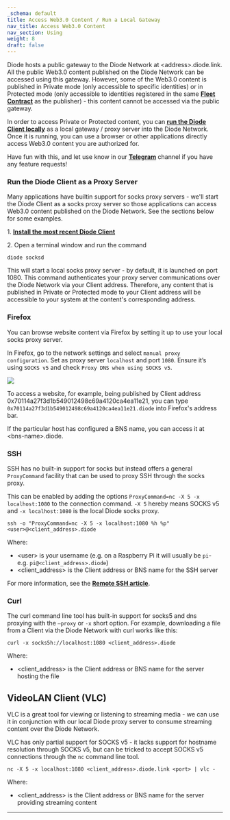 ```yaml
---
_schema: default
title: Access Web3.0 Content / Run a Local Gateway
nav_title: Access Web3.0 Content
nav_section: Using
weight: 8
draft: false
---
```

Diode hosts a public gateway to the Diode Network at &lt;address&gt;.diode.link. All the public Web3.0 content published on the Diode Network can be accessed using this gateway. However, some of the Web3.0 content is published in Private mode (only accessible to specific identities) or in Protected mode (only accessible to identities registered in the same [**Fleet Contract**](https://network.docs.diode.io/docs/features/what-is-a-fleet-contract/) as the publisher) - this content cannot be accessed via the public gateway.

In order to access Private or Protected content, you can [**run the Diode Client locally**](https://network.docs.diode.io/docs/using/developers-start-here/) as a local gateway / proxy server into the Diode Network. Once it is running, you can use a browser or other applications directly access Web3.0 content you are authorized for.

Have fun with this, and let use know in our [**Telegram**](https://t.me/diode_chain) channel if you have any feature requests!

### **Run the Diode Client as a Proxy Server**

Many applications have builtin support for socks proxy servers - we'll start the Diode Client as a socks proxy server so those applications can access Web3.0 content published on the Diode Network. See the sections below for some examples.

1\. [**Install the most recent Diode Client**](https://network.docs.diode.io/docs/using/developers-start-here/)

2\. Open a terminal window and run the command

```
diode socksd
```

This will start a local socks proxy server - by default, it is launched on port 1080. This command authenticates your proxy server communications over the Diode Network via your Client address. Therefore, any content that is published in Private or Protected mode to your Client address will be accessible to your system at the content's corresponding address.

### **Firefox**

You can browse website content via Firefox by setting it up to use your local socks proxy server.

In Firefox, go to the network settings and select `manual proxy configuration`. Set as proxy server `localhost` and port `1080`. Ensure it’s using `SOCKS v5` and check `Proxy DNS when using SOCKS v5`.

![](/uploads/image-27.png)

To access a website, for example, being published by Client address 0x70114a27f3d1b549012498c69a4120ca4ea11e21, you can type `0x70114a27f3d1b549012498c69a4120ca4ea11e21.diode` into Firefox's address bar.

If the particular host has configured a BNS name, you can access it at &lt;bns-name&gt;.diode.

### **SSH**

SSH has no built-in support for socks but instead offers a general `ProxyCommand` facility that can be used to proxy SSH through the socks proxy.

This can be enabled by adding the options `ProxyCommand=nc -X 5 -x localhost:1080` to the connection command. `-X 5` hereby means SOCKS v5 and `-x localhost:1080` is the local Diode socks proxy.

```
ssh -o "ProxyCommand=nc -X 5 -x localhost:1080 %h %p" <user>@<client_address>.diode
```

Where:

* &lt;user&gt; is your username (e.g. on a Raspberry Pi it will usually be `pi`\- e.g. `pi@<client_address>.diode`)
* &lt;client\_address&gt; is the Client address or BNS name for the SSH server

For more information, see the [**Remote SSH article**](https://cli.docs.diode.io/docs/using/remote-ssh/).

### **Curl**

The curl command line tool has built-in support for socks5 and dns proxying with the `–proxy` or `-x` short option. For example, downloading a file from a Client via the Diode Network with curl works like this:

```
curl -x socks5h://localhost:1080 <client_address>.diode
```

Where:

* &lt;client\_address&gt; is the Client address or BNS name for the server hosting the file

## **VideoLAN Client (VLC)**

VLC is a great tool for viewing or listening to streaming media - we can use it in conjunction with our local Diode proxy server to consume streaming content over the Diode Network.

VLC has only partial support for SOCKS v5 - it lacks support for hostname resolution through SOCKS v5, but can be tricked to accept SOCKS v5 connections through the `nc` command line tool.

```
nc -X 5 -x localhost:1080 <client_address>.diode.link <port> | vlc -
```

Where:

* &lt;client\_address&gt; is the Client address or BNS name for the server providing streaming content

---